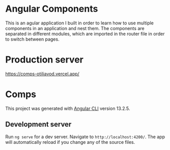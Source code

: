 # Angular Components

This is an agular application I built in order to learn how to use multiple components in an application and nest them.
The components are separated in different modules, which are imported in the router file in order to switch between pages.

# Production server

https://comps-otiliavod.vercel.app/

# Comps

This project was generated with [Angular CLI](https://github.com/angular/angular-cli) version 13.2.5.

## Development server

Run `ng serve` for a dev server. Navigate to `http://localhost:4200/`. The app will automatically reload if you change any of the source files.
